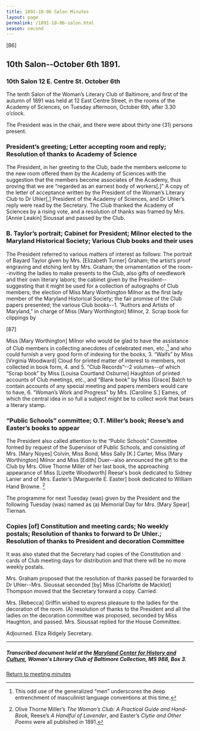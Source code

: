 ```yaml
---
title: 1891-10-06 Salon Minutes
layout: page
permalink: /1891-10-06-salon.html
season: second
---
```


<style>
    #maincontent{
        font-size:1.4em;
    }
</style>
[86]

## 10th Salon--October 6th 1891.

### 10th Salon 12 E. Centre St. October 6th

The tenth Salon of the Woman’s Literary Club of Baltimore, and first of the autumn of 1891 was held at 12 East Centre Street, in the rooms of the Academy of Sciences, on Tuesday afternoon, October 6th, after 3.30 o’clock.

The President was in the chair, and there were about thirty one (31) persons present.

### President’s greeting; Letter accepting room and reply; Resolution of thanks to Academy of Science

The President, in her greeting to the Club, bade the members welcome to the new room offered them by the Academy of Sciences with the suggestion that the members become associates of the Academy, thus proving that we are “regarded as an earnest body of workers[.]” A copy of the letter of acceptance written by the President of the Woman’s Literary Club to Dr Uhler[,] President of the Academy of Sciences, and Dr Uhler’s reply were read by the Secretary. The Club thanked the Academy of Sciences by a rising vote, and a resolution of thanks was framed by Mrs. [Annie Leakin] Sioussat and passed by the Club.

### B. Taylor’s portrait; Cabinet for President; Milnor elected to the Maryland Historical Society; Various Club books and their uses

The President referred to various matters of interest as follows: The portrait of Bayard Taylor given by Mrs. [Elizabeth Turner] Graham; the artist’s proof engraving and etching lent by Mrs. Graham; the ornamentation of the room--inviting the ladies to make presents to the Club, also gifts of needlework and their own literary labors; the cabinet given by the President--suggesting that it might be used for a collection of autographs of Club members; the election of Miss Mary Worthington Milnor as the first lady member of the Maryland Historical Society; the fair promise of the Club papers presented; the various Club books--1. “Authors and Artists of Maryland,” in charge of Miss [Mary Worthington] Milnor, 2. Scrap book for clippings by

[87]

Miss [Mary Worthington] Milnor who would be glad to have the assistance of Club members in collecting anecdotes of celebrated men, etc.,[^n10-06_01] and who could furnish a very good form of indexing for the books, 3. “Waifs” by Miss [Virginia Woodward] Cloud for printed matter of interest to members, not collected in book form, 4. and 5. “Club Records”--2 volumes--of which “Scrap book” by Miss [Louisa Courtland Osburne] Haughton of printed accounts of Club meetings, etc., and “Blank book” by Miss [Grace] Balch to contain accounts of any special meeting and papers members would care to have, 6. “Woman’s Work and Progress” by Mrs. [Caroline S.] Eames, of which the central idea in so full a subject might be to collect work that bears a literary stamp.

[^n10-06_01]: This odd use of the generalized “men” underscores the deep entrenchment of masculinist language conventions at this time.

### “Public Schools” committee; O.T. Miller’s book; Reese’s and Easter’s books to appear

The President also called attention to the “Public Schools” Committee formed by request of the Supervisor of Public Schools, and consisting of Mrs. [Mary Noyes] Colvin, Miss Bond, Miss Sally [K.] Carter, Miss [Mary Worthington] Milnor and Miss [Edith] Duer--also announced the gift to the Club by Mrs. Olive Thorne Miller of her last book, the approaching appearance of Miss [Lizette Woodworth] Reese's book dedicated to Sidney Lanier and of Mrs. Easter’s [Marguerite E. Easter] book dedicated to William Hand Browne. [^n10-06_02]

[^n10-06_02]: Olive Thorne Miller’s _The Woman’s Club: A Practical Guide and Hand-Book_, Reese’s _A Handful of Lavender_, and Easter’s _Clytie and Other Poems_ were all published in 1891.

The programme for next Tuesday (was) given by the President and the following Tuesday (was) named as (a) Memorial Day for Mrs. [Mary Spear] Tiernan.

### Copies [of] Constitution and meeting cards; No weekly postals; Resolution of thanks to forward to Dr Uhler.; Resolution of thanks to President and decoration Committee

It was also stated that the Secretary had copies of the Constitution and cards of Club meeting days for distribution and that there will be no more weekly postals.

Mrs. Graham proposed that the resolution of thanks passed be forwarded to Dr Uhler--Mrs. Sioussat seconded [by] Miss [Charlotte de Macklot] Thompson moved that the Secretary forward a copy. Carried.

Mrs. [Rebecca] Griffin wished to express pleasure to the ladies for the decoration of the room. (A) resolution of thanks to the President and all the ladies on the decoration committee was proposed, seconded by Miss Haughton, and passed. Mrs. Sioussat replied for the House Committee.

Adjourned.
Eliza Ridgely
Secretary.

<hr>

##### Transcribed document held at the [Maryland Center for History and Culture](http://mdhs.org/), Woman's Literary Club of Baltimore Collection, MS 988, Box 3. 

[Return to meeting minutes](https://elizajames.github.io/WLCB_draft/search/index.html?q=%2Bseason%3Asecond)